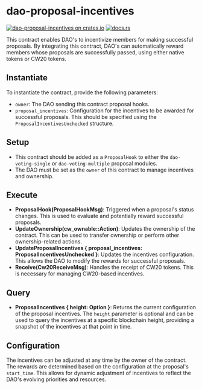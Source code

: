 # dao-proposal-incentives

[![dao-proposal-incentives on crates.io](https://img.shields.io/crates/v/dao-proposal-incentives.svg?logo=rust)](https://crates.io/crates/dao-proposal-incentives)
[![docs.rs](https://img.shields.io/docsrs/dao-proposal-incentives?logo=docsdotrs)](https://docs.rs/dao-proposal-incentives/latest/cw_admin_factory/)

This contract enables DAO's to incentivize members for making successful proposals. By integrating this contract, DAO's can automatically reward members whose proposals are successfully passed, using either native tokens or CW20 tokens.

## Instantiate 

To instantiate the contract, provide the following parameters:

- `owner`: The DAO sending this contract proposal hooks.
- `proposal_incentives`: Configuration for the incentives to be awarded for successful proposals. This should be specified using the `ProposalIncentivesUnchecked` structure.

## Setup

- This contract should be added as a `ProposalHook` to either the `dao-voting-single` or `dao-voting-multiple` proposal modules.
- The DAO must be set as the `owner` of this contract to manage incentives and ownership.

## Execute

- **ProposalHook(ProposalHookMsg)**: Triggered when a proposal's status changes. This is used to evaluate and potentially reward successful proposals.
- **UpdateOwnership(cw_ownable::Action)**: Updates the ownership of the contract. This can be used to transfer ownership or perform other ownership-related actions.
- **UpdateProposalIncentives { proposal_incentives: ProposalIncentivesUnchecked }**: Updates the incentives configuration. This allows the DAO to modify the rewards for successful proposals.
- **Receive(Cw20ReceiveMsg)**: Handles the receipt of CW20 tokens. This is necessary for managing CW20-based incentives.

## Query

- **ProposalIncentives { height: Option<u64> }**: Returns the current configuration of the proposal incentives. The `height` parameter is optional and can be used to query the incentives at a specific blockchain height, providing a snapshot of the incentives at that point in time.

## Configuration

The incentives can be adjusted at any time by the owner of the contract. The rewards are determined based on the configuration at the proposal's `start_time`. This allows for dynamic adjustment of incentives to reflect the DAO's evolving priorities and resources.